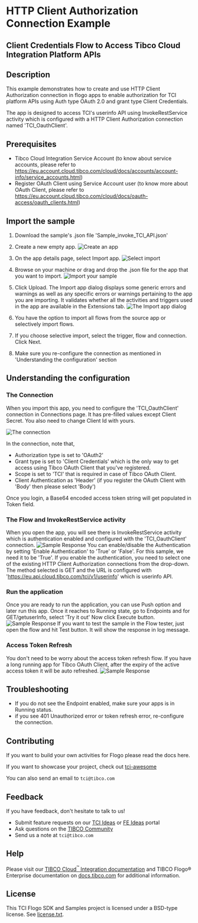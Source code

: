 # HTTP Client Authorization Connection Example
## Client Credentials Flow to Access Tibco Cloud Integration Platform APIs

## Description

This example demonstrates how to create and use HTTP Client Authorization connection in flogo apps to enable authorization for TCI platform APIs using Auth type OAuth 2.0 and grant type Client Credentials.

The app is designed to access TCI's userinfo API using InvokeRestService activity which is configured with a HTTP Client Authorization connection named 'TCI_OauthClient'.

## Prerequisites

* Tibco Cloud Integration Service Account (to know about service accounts, please refer to https://eu.account.cloud.tibco.com/cloud/docs/accounts/account-info/service_accounts.html)
* Register OAuth Client using Service Account user (to know more about OAuth Client, please refer to https://eu.account.cloud.tibco.com/cloud/docs/oauth-access/oauth_clients.html)

## Import the sample

1. Download the sample's .json file 'Sample_invoke_TCI_API.json'

2. Create a new empty app.
![Create an app](../../../import-screenshots/2.png)

3. On the app details page, select Import app.
![Select import](../../../import-screenshots/3.png)

4. Browse on your machine or drag and drop the .json file for the app that you want to import.
![Import your sample](../../../import-screenshots/rest-auth/13.png)

5. Click Upload. The Import app dialog displays some generic errors and warnings as well as any specific errors or warnings pertaining to the app you are importing. It validates whether all the activities and triggers used in the app are available in the Extensions tab.
![The Import app dialog](../../../import-screenshots/rest-auth/14.png)

6. You have the option to import all flows from the source app or selectively import flows.

7. If you choose selective import, select the trigger, flow and connection. Click Next.

8. Make sure you re-configure the connection as mentioned in 'Understanding the configuration' section

## Understanding the configuration

### The Connection
When you import this app, you need to configure the 'TCI_OauthClient' connection in Connections page. It has pre-filled values except Client Secret. You also need to change Client Id with yours.

![The connection](../../../import-screenshots/rest-auth/15.png)

In the connection, note that,
* Authorization type is set to 'OAuth2'
* Grant type is set to 'Client Credentials' which is the only way to get access using Tibco OAuth Client that you've registered.
* Scope is set to 'TCI' that is required in case of Tibco OAuth Client.
* Client Authentication as 'Header' (if you register the OAuth Client with 'Body' then please select 'Body')

Once you login, a Base64 encoded access token string will get populated in Token field.

### The Flow and InvokeRestService activity
When you open the app, you will see there is InvokeRestService activity which is authentication enabled and configured with the 'TCI_OauthClient' connection.
![Sample Response](../../../import-screenshots/rest-auth/16.png)
You can enable/disable the Authentication by setting 'Enable Authentication' to 'True' or 'False'. For this sample, we need it to be 'True'.
If you enable the authentication, you need to select one of the existing HTTP Client Authorization connections from the drop-down.
The method selected is GET and the URL is configured with 'https://eu.api.cloud.tibco.com/tci/v1/userinfo' which is userinfo API.

### Run the application
Once you are ready to run the application, you can use Push option and later run this app.
Once it reaches to Running state, go to Endpoints and for GET/getuserInfo, select 'Try it out'
Now click Execute button.
![Sample Response](../../../import-screenshots/rest-auth/17.png)
If you want to test the sample in the Flow tester, just open the flow and hit Test button. It will show the response in log message.

### Access Token Refresh
You don't need to be worry about the access token refresh flow. If you have a long running app for Tibco OAuth Client, after the expiry of the active access token it will be auto refreshed.
![Sample Response](../../../import-screenshots/rest-auth/18.png)


## Troubleshooting

* If you do not see the Endpoint enabled, make sure your apps is in Running status.
* if you see 401 Unauthorized error or token refresh error, re-configure the connection.

## Contributing
If you want to build your own activities for Flogo please read the docs here.

If you want to showcase your project, check out [tci-awesome](https://github.com/TIBCOSoftware/tci-awesome)

You can also send an email to `tci@tibco.com`

## Feedback
If you have feedback, don't hesitate to talk to us!

* Submit feature requests on our [TCI Ideas](https://ideas.tibco.com/?project=TCI) or [FE Ideas](https://ideas.tibco.com/?project=FE) portal
* Ask questions on the [TIBCO Community](https://community.tibco.com/answers/product/344006)
* Send us a note at `tci@tibco.com`

## Help
Please visit our [TIBCO Cloud<sup>&trade;</sup> Integration documentation](https://integration.cloud.tibco.com/docs/) and TIBCO Flogo® Enterprise documentation on [docs.tibco.com](https://docs.tibco.com/) for additional information.

## License
This TCI Flogo SDK and Samples project is licensed under a BSD-type license. See [license.txt](license.txt).

